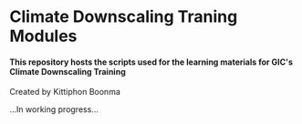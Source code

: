 # Climate Downscaling Traning Modules

#### This repository hosts the scripts used for the learning materials for GIC's Climate Downscaling Training

Created by Kittiphon Boonma

...In working progress...